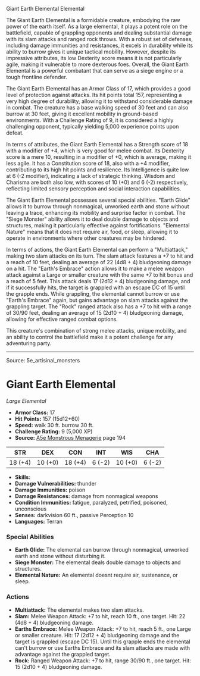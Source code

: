 <MonsterName/>Giant Earth Elemental</MonsterName>
<CreatureType/>Elemental</CreatureType>

<summary>The Giant Earth Elemental is a formidable creature, embodying the raw power of the earth itself. As a large elemental, it plays a potent role on the battlefield, capable of grappling opponents and dealing substantial damage with its slam attacks and ranged rock throws. With a robust set of defenses, including damage immunities and resistances, it excels in durability while its ability to burrow gives it unique tactical mobility. However, despite its impressive attributes, its low Dexterity score means it is not particularly agile, making it vulnerable to more dexterous foes. Overall, the Giant Earth Elemental is a powerful combatant that can serve as a siege engine or a tough frontline defender.</summary>

<detail>

The Giant Earth Elemental has an Armor Class of 17, which provides a good level of protection against attacks. Its hit points total 157, representing a very high degree of durability, allowing it to withstand considerable damage in combat. The creature has a base walking speed of 30 feet and can also burrow at 30 feet, giving it excellent mobility in ground-based environments. With a Challenge Rating of 9, it is considered a highly challenging opponent, typically yielding 5,000 experience points upon defeat.

In terms of attributes, the Giant Earth Elemental has a Strength score of 18 with a modifier of +4, which is very good for melee combat. Its Dexterity score is a mere 10, resulting in a modifier of +0, which is average, making it less agile. It has a Constitution score of 18, also with a +4 modifier, contributing to its high hit points and resilience. Its Intelligence is quite low at 6 (-2 modifier), indicating a lack of strategic thinking. Wisdom and Charisma are both also low, with scores of 10 (+0) and 6 (-2) respectively, reflecting limited sensory perception and social interaction capabilities. 

The Giant Earth Elemental possesses several special abilities. "Earth Glide" allows it to burrow through nonmagical, unworked earth and stone without leaving a trace, enhancing its mobility and surprise factor in combat. The "Siege Monster" ability allows it to deal double damage to objects and structures, making it particularly effective against fortifications. "Elemental Nature" means that it does not require air, food, or sleep, allowing it to operate in environments where other creatures may be hindered.

In terms of actions, the Giant Earth Elemental can perform a "Multiattack," making two slam attacks on its turn. The slam attack features a +7 to hit and a reach of 10 feet, dealing an average of 22 (4d8 + 4) bludgeoning damage on a hit. The "Earth's Embrace" action allows it to make a melee weapon attack against a Large or smaller creature with the same +7 to hit bonus and a reach of 5 feet. This attack deals 17 (2d12 + 4) bludgeoning damage, and if it successfully hits, the target is grappled with an escape DC of 15 until the grapple ends. While grappling, the elemental cannot burrow or use "Earth's Embrace" again, but gains advantage on slam attacks against the grappling target. The "Rock" ranged attack also has a +7 to hit with a range of 30/90 feet, dealing an average of 15 (2d10 + 4) bludgeoning damage, allowing for effective ranged combat options.

This creature's combination of strong melee attacks, unique mobility, and an ability to control the battlefield make it a potent challenge for any adventuring party.</detail>



---

Source: 5e_artisinal_monsters

# Giant Earth Elemental

*Large* *Elemental*

- **Armor Class:** 17
- **Hit Points:** 157 (15d12+60)
- **Speed:** walk 30 ft. burrow 30 ft.
- **Challenge Rating:** 9 (5,000 XP)
- **Source:** [A5e Monstrous Menagerie](https://enpublishingrpg.com/products/level-up-monstrous-menagerie-a5e) page 194

| STR | DEX | CON | INT | WIS | CHA |
| --- | --- | --- | --- | --- | --- |
| 18 (+4) | 10 (+0) | 18 (+4) | 6 (-2) | 10 (+0) | 6 (-2) |

- **Skills:** 
- **Damage Vulnerabilities:** thunder
- **Damage Immunities:** poison
- **Damage Resistances:** damage from nonmagical weapons
- **Condition Immunities:** fatigue, paralyzed, petrified, poisoned, unconscious
- **Senses:** darkvision 60 ft., passive Perception 10
- **Languages:** Terran

### Special Abilities

- **Earth Glide:** The elemental can burrow through nonmagical, unworked earth and stone without disturbing it.
- **Siege Monster:** The elemental deals double damage to objects and structures.
- **Elemental Nature:** An elemental doesnt require air, sustenance, or sleep.

### Actions

- **Multiattack:** The elemental makes two slam attacks.
- **Slam:** Melee Weapon Attack: +7 to hit, reach 10 ft., one target. Hit: 22 (4d8 + 4) bludgeoning damage.
- **Earths Embrace:** Melee Weapon Attack: +7 to hit, reach 5 ft., one Large or smaller creature. Hit: 17 (2d12 + 4) bludgeoning damage  and the target is grappled (escape DC 15). Until this grapple ends  the elemental can't burrow or use Earths Embrace and its slam attacks are made with advantage against the grappled target.
- **Rock:** Ranged Weapon Attack: +7 to hit, range 30/90 ft., one target. Hit: 15 (2d10 + 4) bludgeoning damage.




